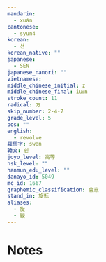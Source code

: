 ```yaml
---
mandarin:
  - xuán
cantonese:
  - syun4
korean:
  - 선
korean_native: ""
japanese:
  - SEN
japanese_nanori: ""
vietnamese:
middle_chinese_initial: z
middle_chinese_final: iuᴇn
stroke_count: 11
radical: 方
skip_number: 2-4-7
grade_level: 5
pos: ""
english:
  - revolve
羅馬字: swen
韓文: 숸
joyo_level: 高等
hsk_level: ""
hanmun_edu_level: ""
danayo_id: 5049
mc_id: 1667
graphemic_classification: 會意
stand_in: 旋転
aliases:
  - 旋
  - 鏇
---
```


# Notes
